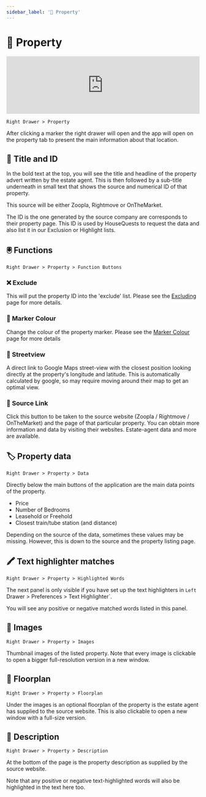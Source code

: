 ```yaml
---
sidebar_label: '🏡 Property'
---
```


# 🏡 Property

<iframe width="100%" class="h-96" src="https://www.youtube.com/embed/epHa-SaD4Lg" title="YouTube video player" frameborder="0" allow="accelerometer; autoplay; clipboard-write; encrypted-media; gyroscope; picture-in-picture" allowfullscreen></iframe>

`Right Drawer > Property`

After clicking a marker the right drawer will open and the app will open on the property tab to present the main information about that location.

## 🪪 Title and ID

In the bold text at the top, you will see the title and headline of the property advert written by the estate agent. This is then followed by a sub-title underneath in small text that shows the source and numerical ID of that property.

This source will be either Zoopla, Rightmove or OnTheMarket.

The ID is the one generated by the source company are corresponds to their property page. This ID is used by HouseQuests to request the data and also list it in our Exclusion or Highlight lists.

## 🖲 Functions

`Right Drawer > Property > Function Buttons`

### ❌ Exclude

This will put the property ID into the 'exclude' list. Please see the [Excluding](/docs/Features/excluding) page for more details.

### 🎨 Marker Colour

Change the colour of the property marker. Please see the [Marker Colour](/docs/Features/marker_colour)
 page for more details

### 🚏 Streetview

A direct link to Google Maps street-view with the closest position looking directly at the property's longitude and latitude. This is automatically calculated by google, so may require moving around their map to get an optimal view.

### 🔗 Source Link

Click this button to be taken to the source website (Zoopla / Rightmove / OnTheMarket) and the page of that particular property. You can obtain more information and data by visiting their websites. Estate-agent data and more are available.

## 🏷 Property data

`Right Drawer > Property > Data`

Directly below the main buttons of the application are the main data points of the property.

- Price
- Number of Bedrooms 
- Leasehold or Freehold
- Closest train/tube station (and distance)

Depending on the source of the data, sometimes these values may be missing. However, this is down to the source and the property listing page.

## 🖍 Text highlighter matches

`Right Drawer > Property > Highlighted Words`

The next panel is only visible if you have set up the text highlighters in `Left` Drawer > Preferences > Text Highlighter`. 

You will see any positive or negative matched words listed in this panel.

## 🌆 Images

`Right Drawer > Property > Images`

Thumbnail images of the listed property. Note that every image is clickable to open a bigger full-resolution version in a new window.

## 🚪 Floorplan

`Right Drawer > Property > Floorplan`

Under the images is an optional floorplan of the property is the estate agent has supplied to the source website. This is also clickable to open a new window with a full-size version.

## 📄 Description

`Right Drawer > Property > Description`

At the bottom of the page is the property description as supplied by the source website.

Note that any positive or negative text-highlighted words will also be highlighted in the text here too.